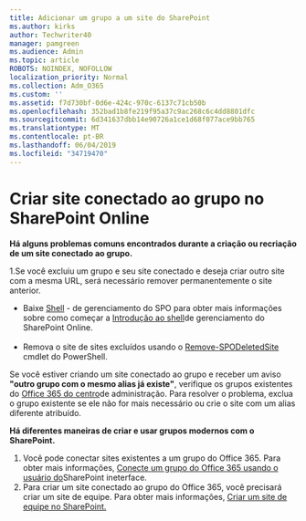 ```yaml
---
title: Adicionar um grupo a um site do SharePoint
ms.author: kirks
author: Techwriter40
manager: pamgreen
ms.audience: Admin
ms.topic: article
ROBOTS: NOINDEX, NOFOLLOW
localization_priority: Normal
ms.collection: Adm_O365
ms.custom: ''
ms.assetid: f7d730bf-0d6e-424c-970c-6137c71cb50b
ms.openlocfilehash: 352bad1b8fe219f95a37c9ac268c6c4dd8801dfc
ms.sourcegitcommit: 6d341637dbb14e90726a1ce1d68f077ace9bb765
ms.translationtype: MT
ms.contentlocale: pt-BR
ms.lasthandoff: 06/04/2019
ms.locfileid: "34719470"
---
```

# <a name="create-group-connected-site-in-sharepoint-online"></a>Criar site conectado ao grupo no SharePoint Online

<p><strong>Há alguns problemas comuns encontrados durante a criação ou recriação de um site conectado ao grupo.&nbsp;</strong></p>  <p>1.Se você excluiu um grupo e seu site conectado e deseja criar outro site com a mesma URL, será necessário remover permanentemente o site anterior.</p>  <ul>  <li>Baixe <a title="o Shell de gerenciamento do SpO" href="https://support.office.com/en-ie/article/introduction-to-the-sharepoint-online-management-shell-c16941c3-19b4-4710-8056-34c034493429">Shell</a> - de gerenciamento do SPO para obter mais informações sobre como começar a <a title="usar o PowerShell, confira introdução ao Shell de gerenciamento do SharePoint Online" href="https://docs.microsoft.com/en-us/powershell/module/sharepoint-online/remove-sposite?view=sharepoint-ps">Introdução ao shell</a>de gerenciamento do SharePoint Online. <br /><br /></li>  <li>Remova o site de sites excluídos usando o <a title="remove-SPODeletedSite" href="https://docs.microsoft.com/en-us/powershell/module/sharepoint-online/remove-sposite?view=sharepoint-ps">Remove-SPODeletedSite</a> cmdlet do PowerShell.</li>  </ul>  <p>Se você estiver criando um site conectado ao grupo e receber um aviso <strong>"outro grupo com o mesmo alias já existe"</strong>, verifique os grupos existentes do <a title="Office 365 no centro de administração" href="https://admin.microsoft.com/Adminportal/Home?source=applauncher#/groups">Office 365 do centro</a>de administração. Para resolver o problema, exclua o grupo existente se ele não for mais necessário ou crie o site com um alias diferente atribuído.&nbsp;</p>  <p><strong>Há diferentes maneiras de criar e usar grupos modernos com o SharePoint.&nbsp;</strong></p>  <ol>  <li>Você pode conectar sites existentes a um grupo do Office 365. Para obter mais informações, <a title="consulte Connect an Office 365 Group using the SharePoint User ineterface" href="https://docs.microsoft.com/en-us/sharepoint/dev/transform/modernize-connect-to-office365-group#connect-an-office-365-group-using-the-sharepoint-user-interface">Conecte um grupo do Office 365 usando o usuário do</a>SharePoint ineterface.</li>  <li>Para criar um site conectado ao grupo do Office 365, você precisará criar um site de equipe. Para obter mais informações, <a title="consulte criar um site de equipe no SharePoint" href="https://support.office.com/en-us/article/create-a-team-site-in-sharepoint-ef10c1e7-15f3-42a3-98aa-b5972711777d">Criar um site de equipe no SharePoint.</a></li>  </ol>

